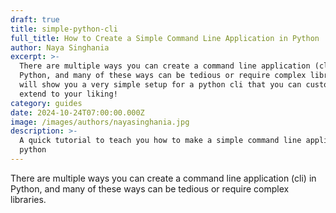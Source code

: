 ```yaml
---
draft: true
title: simple-python-cli
full_title: How to Create a Simple Command Line Application in Python
author: Naya Singhania
excerpt: >-
  There are multiple ways you can create a command line application (cli) in
  Python, and many of these ways can be tedious or require complex libraries. I
  will show you a very simple setup for a python cli that you can customize and
  extend to your liking!
category: guides
date: 2024-10-24T07:00:00.000Z
image: /images/authors/nayasinghania.jpg
description: >-
  A quick tutorial to teach you how to make a simple command line application in
  python
---
```


There are multiple ways you can create a command line application (cli) in Python, and many of these ways can be tedious or require complex libraries.
